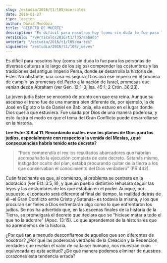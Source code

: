 ```yaml
---
slug: /estudia/2016/t1/l05/miercoles
date: 2016-01-27
tipo: leccion
author: David Mendoza
title: "DECRETO DE MUERTE"
description: "Es difícil para nosotros hoy (como sin duda lo fue para las personas de  diversas culturas a lo largo de los siglos) comprender las costumbres y las  tradiciones del antiguo Imperio Persa, donde se desarrolla la historia de Ester."
versiculo: "/versiculo/2016/t1/l05/sabado"
anterior: "/estudia/2016/t1/l05/martes"
siguiente: "/estudia/2016/t1/l05/jueves"
---
```


Es difícil para nosotros hoy (como sin duda lo fue para las personas de diversas culturas a lo largo de los siglos) comprender las costumbres y las tradiciones del antiguo Imperio Persa, donde se desarrolla la historia de Ester. No obstante, una cosa es segura: Dios usó ese imperio en el proceso de cumplir las promesas del Pacto a la nación de Israel, promesas que venían desde Abraham (ver Gén. 12:1-3; Isa. 45:1; 2 Crón. 36:23).

La joven judía Ester se encontró de pronto con que era reina. Aunque su ascenso al trono fue de una manera bien diferente de, por ejemplo, la de José en Egipto o la de Daniel en Babilonia, ella estuvo en el lugar donde Dios quería que estuviera. Fue usada por Dios de una manera poderosa, y esto ilustra el modo en que el tema del Gran Conflicto puede desarrollarse en la historia.

**Lee Ester 3:8 al 11. Recordando cuáles eran los planes de Dios para los judíos, especialmente con respecto a la venida del Mesías, ¿qué consecuencias habría tenido este decreto?**

> “Poco comprendía el rey los resultados abarcadores que habrían acompañado la ejecución completa de este decreto. Satanás mismo, instigador oculto del plan, estaba procurando quitar de la tierra a los que conservaban el conocimiento del Dios verdadero” (PR 442).

Cuán fascinante es que, al comienzo, el problema se centrara en la adoración (ver Est. 3:5, 8), y que un pueblo distintivo rehusara seguir las leyes y las costumbres de los que estaban en el poder. Aunque, por supuesto, el contexto será diferente al final del tiempo, la realidad detrás de él –el Gran Conflicto entre Cristo y Satanás– es todavía la misma, y los que procuran ser fieles a Dios enfrentarán algo como lo que enfrentaron los judíos. Se nos ha advertido que, en las escenas finales de la historia de la Tierra, se promulgará el decreto que declara que se “hiciese matar a todo el que no la adorare” (Apoc. 13:15). Lo que aprendemos de la historia es que no aprendemos de la historia.

¿Por qué tan a menudo desconfiamos de aquellos que son diferentes de nosotros? ¿Por qué las poderosas verdades de la Creación y la Redención, verdades que revelan el valor de cada ser humano, nos muestran cuán equivocada es esta actitud? ¿De qué manera podemos eliminar de nuestros corazones esta tendencia errada?
